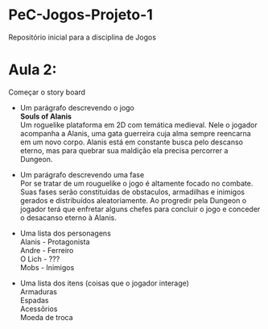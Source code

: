 # PeC-Jogos-Projeto-1  
Repositório inicial para a disciplina de Jogos  

# Aula 2:  
Começar o story board  

- Um parágrafo descrevendo o jogo  
       **Souls of Alanis**  
       Um roguelike plataforma em 2D com temática medieval. Nele o jogador acompanha a Alanis, uma gata guerreira cuja alma sempre reencarna em um novo corpo. Alanis está em constante busca pelo descanso eterno, mas para quebrar sua maldição ela precisa percorrer a Dungeon.  

- Um parágrafo descrevendo uma fase  
       Por se tratar de um rouguelike o jogo é altamente focado no combate. Suas fases serão constituidas de obstaculos, armadilhas e inimigos gerados e distribuídos aleatoriamente. Ao progredir pela Dungeon o jogador terá que enfretar alguns chefes para concluir o jogo e conceder o desacanso eterno à Alanis.  

- Uma lista dos personagens  
       Alanis - Protagonista  
       Andre - Ferreiro  
       O Lich - ???  
       Mobs - Inimigos  

- Uma lista dos itens (coisas que o jogador interage)  
       Armaduras  
       Espadas  
       Acessõrios  
       Moeda de troca  

